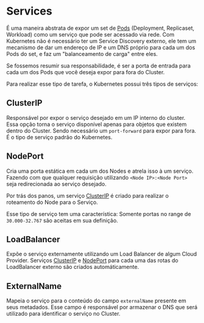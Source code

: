 # Services

É uma maneira abstrata de expor um set de [Pods](./kubernetes_pods.md) (Deployment, Replicaset, Workload) como um serviço que pode ser acessado via rede. Com Kubernetes não é necessário ter um Service Discovery externo, ele tem um mecanismo de dar um endereço de IP e um DNS próprio para cada um dos Pods do set, e faz um "balanceamento de carga" entre eles.

Se fossemos resumir sua responsabilidade, é ser a porta de entrada para cada um dos Pods que você deseja expor para fora do Cluster.

Para realizar esse tipo de tarefa, o Kubernetes possui três tipos de serviços:

## ClusterIP

Responsável por expor o serviço desejado em um IP interno do cluster. Essa opção torna o serviço disponível apenas para objetos que existem dentro do Cluster. Sendo necessário um `port-forward` para expor para fora. É o tipo de serviço padrão do Kubernetes.

## NodePort

Cria uma porta estática em cada um dos Nodes e atrela isso à um serviço. Fazendo com que qualquer requisição utilizando `<Node IP>:<Node Port>` seja redirecionada ao serviço desejado.

Por trás dos panos, um serviço [ClusterIP](#clusterip) é criado para realizar o roteamento do Node para o Serviço.

Esse tipo de serviço tem uma característica: Somente portas no range de `30.000-32.767` são aceitas em sua definição. 

## LoadBalancer

Expõe o serviço externamente utilizando um Load Balancer de algum Cloud Provider. Serviços [ClusterIP](#clusterip) e [NodePort](#nodeport) para cada uma das rotas do LoadBalancer externo são criados automáticamente.

## ExternalName

Mapeia o serviço para o conteúdo do campo `externalName` presente em seus metadados. Esse campo é responsável por armazenar o DNS que será utilizado para identificar o serviço no Cluster.  
